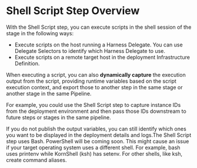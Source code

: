# Shell Script Step Overview

With the Shell Script step, you can execute scripts in the shell session of the stage in the following ways:

* Execute scripts on the host running a Harness Delegate. You can use Delegate Selectors to identify which Harness Delegate to use.
* Execute scripts on a remote target host in the deployment Infrastructure Definition.

When executing a script, you can also **dynamically capture** the execution output from the script, providing runtime variables based on the script execution context, and export those to another step in the same stage or another stage in the same Pipeline.

For example, you could use the Shell Script step to capture instance IDs from the deployment environment and then pass those IDs downstream to future steps or stages in the same pipeline.

If you do not publish the output variables, you can still identify which ones you want to be displayed in the deployment details and logs.The Shell Script step uses Bash. PowerShell will be coming soon. This might cause an issue if your target operating system uses a different shell. For example, bash uses printenv while KornShell (ksh) has setenv. For other shells, like ksh, create command aliases.
